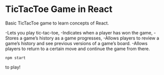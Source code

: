 # TicTacToe Game in React 

Basic TicTacToe game to learn concepts of React.

-Lets you play tic-tac-toe,
-Indicates when a player has won the game,
-Stores a game’s history as a game progresses,
-Allows players to review a game’s history and see previous versions of a game’s board.
-Allows players to return to a certain move and continue the game from there. 

```
npm start
``` 
to play!